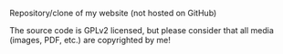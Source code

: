 Repository/clone of my website (not hosted on GitHub)

The source code is GPLv2 licensed, but please consider that all media (images, PDF, etc.) are copyrighted by me!
